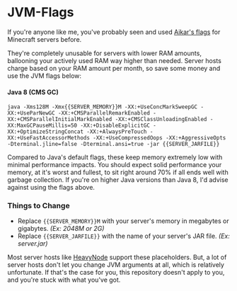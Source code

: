 # JVM-Flags
If you're anyone like me, you've probably seen and used [Aikar's flags](https://aikar.co/2018/07/02/tuning-the-jvm-g1gc-garbage-collector-flags-for-minecraft) for Minecraft servers before.

They're completely unusable for servers with lower RAM amounts, ballooning your actively used RAM way higher than needed. Server hosts charge based on your RAM amount per month, so save some money and use the JVM flags below:

#### Java 8 (CMS GC)

```
java -Xms128M -Xmx{{SERVER_MEMORY}}M -XX:+UseConcMarkSweepGC -XX:+UseParNewGC -XX:+CMSParallelRemarkEnabled -XX:+CMSParallelInitialMarkEnabled -XX:+CMSClassUnloadingEnabled -XX:MaxGCPauseMillis=50 -XX:+DisableExplicitGC -XX:+OptimizeStringConcat -XX:+AlwaysPreTouch -XX:+UseFastAccessorMethods -XX:+UseCompressedOops -XX:+AggressiveOpts -Dterminal.jline=false -Dterminal.ansi=true -jar {{SERVER_JARFILE}}
```

Compared to Java's default flags, these keep memory extremely low with minimal performance impacts. You should expect solid performance your memory, at it's worst and fullest, to sit right around 70% if all ends well with garbage collection. If you're on higher Java versions than Java 8, I'd advise against using the flags above.

### Things to Change
- Replace `{{SERVER_MEMORY}}M` with your server's memory in megabytes or gigabytes. *(Ex: 2048M or 2G)*
- Replace `{{SERVER_JARFILE}}` with the name of your server's JAR file. *(Ex: server.jar)*

Most server hosts like [HeavyNode](https://heavynode.com) support these placeholders. But, a lot of server hosts don't let you change JVM arguments at all, which is relatively unfortunate. If that's the case for you, this repository doesn't apply to you, and you're stuck with what you've got.
